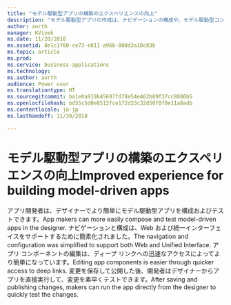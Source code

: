 ```yaml
---
title: "モデル駆動型アプリの構築のエクスペリエンスの向上"
description: "モデル駆動型アプリの作成は、ナビゲーションの構成や、モデル駆動型コンポーネントの選択と編集においてより簡単に行えます"
author: aorth
manager: KVivek
ms.date: 11/20/2018
ms.assetid: 8e1c1f60-ce73-e811-a96b-000d3a18c83b
ms.topic: article
ms.prod: 
ms.service: business-applications
ms.technology: 
ms.author: aorth
audience: Power user
ms.translationtype: HT
ms.sourcegitcommit: ba1e0a919b45697fd78e54e462b89f37cc8880b5
ms.openlocfilehash: bd55c5d0e8512fce172d33c32d50f0f0e11a8adb
ms.contentlocale: ja-jp
ms.lasthandoff: 11/30/2018

---
```

# <a name="improved-experience-for-building-model-driven-apps"></a><span data-ttu-id="25a79-103">モデル駆動型アプリの構築のエクスペリエンスの向上</span><span class="sxs-lookup"><span data-stu-id="25a79-103">Improved experience for building model-driven apps</span></span>




<span data-ttu-id="25a79-104">アプリ開発者は、デザイナーでより簡単にモデル駆動型アプリを構成およびテストできます。</span><span class="sxs-lookup"><span data-stu-id="25a79-104">App makers can more easily compose and test model-driven apps in the designer.</span></span> <span data-ttu-id="25a79-105">ナビゲーションと構成は、Web および統一インターフェイスをサポートするために簡素化されました。</span><span class="sxs-lookup"><span data-stu-id="25a79-105">The navigation and configuration was simplified to support both Web and Unified Interface.</span></span> <span data-ttu-id="25a79-106">アプリ コンポーネントの編集は、ディープ リンクへの迅速なアクセスによってより簡単になっています。</span><span class="sxs-lookup"><span data-stu-id="25a79-106">Editing app components is easier through quicker access to deep links.</span></span> <span data-ttu-id="25a79-107">変更を保存して公開した後、開発者はデザイナーからアプリを直接実行して、変更を素早くテストできます。</span><span class="sxs-lookup"><span data-stu-id="25a79-107">After saving and publishing changes, makers can run the app directly from the designer to quickly test the changes.</span></span>

